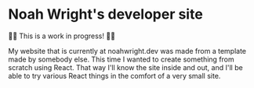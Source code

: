 # Noah Wright's developer site
🚧🚧 This is a work in progress! 🚧🚧

My website that is currently at noahwright.dev was made from a template made by somebody else.  This time
I wanted to create something from scratch using React.  That way I'll know the site inside and out, and I'll be able to try various
React things in the comfort of a very small site.